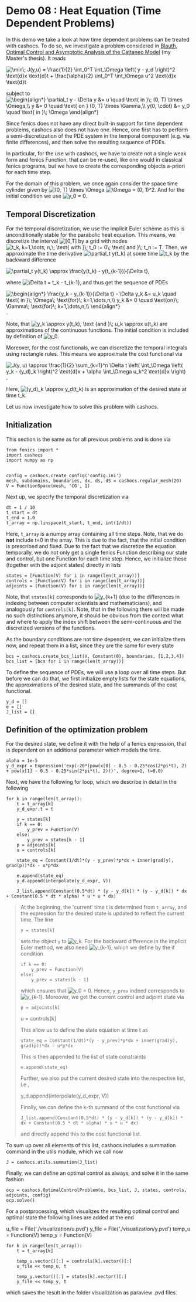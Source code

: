 Demo 08 : Heat Equation (Time Dependent Problems)
=================================================

In this demo  we take a look at how time dependent problems can be treated with cashocs.
To do so, we investigate a problem considered in [Blauth, Optimal Control and Asymptotic Analysis of the Cattaneo Model](https://nbn-resolving.org/urn:nbn:de:hbz:386-kluedo-53727) (my Master's thesis). It reads

<img src=
"https://render.githubusercontent.com/render/math?math=%5Cdisplaystyle+%5Cmin%5C%3B+J%28y%2Cu%29+%3D+%5Cfrac%7B1%7D%7B2%7D+%5Cint_0%5ET+%5Cint_%5COmega+%5Cleft%28+y+-+y_d+%5Cright%29%5E2+%5Ctext%7Bd%7Dx+%5Ctext%7Bd%7Dt+%2B+%5Cfrac%7B%5Calpha%7D%7B2%7D+%5Cint_0%5ET+%5Cint_%5COmega+u%5E2+%5Ctext%7Bd%7Dx+%5Ctext%7Bd%7Dt"
alt="\min\; J(y,u) = \frac{1}{2} \int_0^T \int_\Omega \left( y - y_d \right)^2 \text{d}x \text{d}t + \frac{\alpha}{2} \int_0^T \int_\Omega u^2 \text{d}x \text{d}t">

subject to <img src=
"https://render.githubusercontent.com/render/math?math=%5Cdisplaystyle+%5Cbegin%7Balign%2A%7D%0A%5Cpartial_t+y+-+%5CDelta+y+%26%3D+u+%5Cquad+%5Ctext%7B+in+%7D%5C%3B+%280%2C+T%29+%5Ctimes+%5COmega%2C%5C%5C%0Ay+%26%3D+0+%5Cquad+%5Ctext%7B+on+%7D+%280%2C+T%29+%5Ctimes+%5CGamma%2C%5C%5C%0Ay%280%2C+%5Ccdot%29+%26%3D+y_0+%5Cquad+%5Ctext%7B+in+%7D%5C%3B+%5COmega%0A%5Cend%7Balign%2A%7D"
alt="\begin{align*}
\partial_t y - \Delta y &= u \quad \text{ in }\; (0, T) \times \Omega,\\
y &= 0 \quad \text{ on } (0, T) \times \Gamma,\\
y(0, \cdot) &= y_0 \quad \text{ in }\; \Omega
\end{align*}">

Since fenics does not have any direct built-in support for time dependent problems,
cashocs also does not have one. Hence, one first has to perform a semi-discretization
of the PDE system in the temporal component (e.g. via finite differences), and then
solve the resulting sequence of PDEs.

In particular, for the use with cashocs, we have to create not a single weak form and
fenics Function, that can be re-used, like one would in classical fenics programs, but
we have to create the corresponding objects a-priori for each time step.

For the domain of this problem, we once again consider the space time cylinder given by
<img src=
"https://render.githubusercontent.com/render/math?math=%5Cdisplaystyle+%280%2C+T%29+%5Ctimes+%5COmega"
alt="(0, T) \times \Omega"> <img src=
"https://render.githubusercontent.com/render/math?math=%5Ctextstyle+%5COmega+%3D+%280%2C+1%29%5E2"
alt="\Omega = (0, 1)^2">. And for the initial condition we use <img src=
"https://render.githubusercontent.com/render/math?math=%5Cdisplaystyle+y_0+%3D+0"
alt="y_0 = 0">.


Temporal Discretization
-----------------------

For the temporal discretization, we use the implicit Euler scheme as this is unconditionally stable for the parabolic heat equation. This means, we discretize the
interval <img src=
"https://render.githubusercontent.com/render/math?math=%5Ctextstyle+%5B0%2CT%5D"
alt="[0,T]"> by a grid with nodes <img src=
"https://render.githubusercontent.com/render/math?math=%5Ctextstyle+t_k%2C+k%3D1%2C%5Cdots%2C+n%2C%5C%3B+%5Ctext%7B+with+%7D%5C%3B+t_0+%3A%3D+0%5C%3B+%5Ctext%7B+and+%7D%5C%3B+t_n+%3A%3D+T"
alt="t_k, k=1,\dots, n,\; \text{ with }\; t_0 := 0\; \text{ and }\; t_n := T">. Then, we approximate the time derivative <img src=
"https://render.githubusercontent.com/render/math?math=%5Ctextstyle+%5Cpartial_t+y%28t_k%29"
alt="\partial_t y(t_k)"> at some time <img src=
"https://render.githubusercontent.com/render/math?math=%5Ctextstyle+t_k"
alt="t_k"> by the backward difference

<img src=
"https://render.githubusercontent.com/render/math?math=%5Ctextstyle+%5Cpartial_t+y%28t_k%29+%5Capprox+%5Cfrac%7By%28t_k%29+-+y%28t_%7Bk-1%7D%29%7D%7B%5CDelta+t%7D"
alt="\partial_t y(t_k) \approx \frac{y(t_k) - y(t_{k-1})}{\Delta t}">,

where <img src=
"https://render.githubusercontent.com/render/math?math=%5Ctextstyle+%5CDelta+t+%3D+t_k+-+t_%7Bk-1%7D"
alt="\Delta t = t_k - t_{k-1}">, and thus get the sequence of PDEs

<img src=
"https://render.githubusercontent.com/render/math?math=%5Cdisplaystyle+%5Cbegin%7Balign%2A%7D%0A%5Cfrac%7By_k+-+y_%7Bk-1%7D%7D%7B%5CDelta+t%7D+-+%5CDelta+y_k+%26%3D+u_k+%5Cquad+%5Ctext%7B+in+%7D%5C%3B+%5COmega%5C%3B+%5Ctext%7Bfor%7D%5C%3B+k%3D1%2C%5Cdots%2Cn%2C%5C%5C%0Ay_k+%26%3D+0+%5Cquad+%5Ctext%7Bon%7D%5C%3B+%5CGamma%5C%3B+%5Ctext%7Bfor%7D%5C%3B+k%3D1%2C%5Cdots%2Cn%2C%5C%5C%0A%5Cend%7Balign%2A%7D%0A"
alt="\begin{align*}
\frac{y_k - y_{k-1}}{\Delta t} - \Delta y_k &= u_k \quad \text{ in }\; \Omega\; \text{for}\; k=1,\dots,n,\\
y_k &= 0 \quad \text{on}\; \Gamma\; \text{for}\; k=1,\dots,n,\\
\end{align*}
">.

Note, that <img src=
"https://render.githubusercontent.com/render/math?math=%5Ctextstyle+y_k+%5Capprox+y%28t_k%29%2C+%5Ctext+%7Band+%7D%5C%3B+u_k+%5Capprox+u%28t_k%29"
alt="y_k \approx y(t_k), \text {and }\; u_k \approx u(t_k)"> are approximations of the
continuous functions. The initial condition is included by definition of <img src=
"https://render.githubusercontent.com/render/math?math=%5Cdisplaystyle+y_0"
alt="y_0">.

Moreover, for the cost functionals, we can discretize the temporal integrals using
rectangle rules. This means we approximate the cost functional via

<img src=
"https://render.githubusercontent.com/render/math?math=%5Cdisplaystyle+J%28y%2C+u%29+%5Capprox+%5Cfrac%7B1%7D%7B2%7D+%5Csum_%7Bk%3D1%7D%5En+%5CDelta+t+%5Cleft%28+%5Cint_%5COmega+%5Cleft%28+y_k+-+%28y_d%29_k+%5Cright%29%5E2+%5Ctext%7Bd%7Dx++%2B+%5Calpha+%5Cint_%5COmega+u_k%5E2+%5Ctext%7Bd%7Dx+%5Cright%29"
alt="J(y, u) \approx \frac{1}{2} \sum_{k=1}^n \Delta t \left( \int_\Omega \left( y_k - (y_d)_k \right)^2 \text{d}x  + \alpha \int_\Omega u_k^2 \text{d}x \right)">.

Here, <img src=
"https://render.githubusercontent.com/render/math?math=%5Cdisplaystyle+%28y_d%29_k+%5Capprox+y_d%28t_k%29"
alt="(y_d)_k \approx y_d(t_k)"> is an approximation of the desired state at time t_k.

Let us now investigate how to solve this problem with cashocs.

Initialization
--------------

This section is the same as for all previous problems and is done via

    from fenics import *
    import cashocs
    import numpy as np


    config = cashocs.create_config('config.ini')
    mesh, subdomains, boundaries, dx, ds, dS = cashocs.regular_mesh(20)
    V = FunctionSpace(mesh, 'CG', 1)

Next up, we specify the temporal discretization via

    dt = 1 / 10
    t_start = dt
    t_end = 1.0
    t_array = np.linspace(t_start, t_end, int(1/dt))

Here, `t_array` is a numpy array containing all time steps. Note, that we do **not**
include t=0 in the array. This is due to the fact, that the initial condition
is prescribed and fixed. Due to the fact that we discretize the equation temporally,
we do not only get a single fenics Function describing our state and control, but
one Function for each time step. Hence, we initialize these (together with the adjoint states) directly in lists

    states = [Function(V) for i in range(len(t_array))]
    controls = [Function(V) for i in range(len(t_array))]
    adjoints = [Function(V) for i in range(len(t_array))]

Note, that `states[k]` corresponds to <img src=
"https://render.githubusercontent.com/render/math?math=%5Cdisplaystyle+y_%7Bk%2B1%7D"
alt="y_{k+1}"> (due to the differences in indexing between computer scientists and
mathematicians), and analogously for `controls[k]`. Note, that in the following there
will  be made no such distinctions anymore, it should be obvious from the context
what and where to apply the index shift between the semi-continuous and the discretized
versions of the functions.

As the boundary conditions are not time dependent, we can initialize them now, and
repeat them in a list, since they are the same for every state

    bcs = cashocs.create_bcs_list(V, Constant(0), boundaries, [1,2,3,4])
    bcs_list = [bcs for i in range(len(t_array))]

To define the sequence of PDEs, we will use a loop over all time steps. But before we
can do that, we first initialize empty lists for the state equations, the
approximations of the desired state, and the summands of the cost functional.

    y_d = []
    e = []
    J_list = []

Definition of the optimization problem
--------------------------------------

For the desired state, we define it with the help of a fenics expression, that is
dependent on an additional parameter which models the time.

    alpha = 1e-5
    y_d_expr = Expression('exp(-20*(pow(x[0] - 0.5 - 0.25*cos(2*pi*t), 2) + pow(x[1] - 0.5 - 0.25*sin(2*pi*t), 2)))', degree=1, t=0.0)

Next, we have the following for loop, which we describe in detail in the following

    for k in range(len(t_array)):
    	t = t_array[k]
    	y_d_expr.t = t

    	y = states[k]
    	if k == 0:
    		y_prev = Function(V)
    	else:
    		y_prev = states[k - 1]
    	p = adjoints[k]
    	u = controls[k]

    	state_eq = Constant(1/dt)*(y - y_prev)*p*dx + inner(grad(y), grad(p))*dx - u*p*dx

    	e.append(state_eq)
    	y_d.append(interpolate(y_d_expr, V))

    	J_list.append(Constant(0.5*dt) * (y - y_d[k]) * (y - y_d[k]) * dx + Constant(0.5 * dt * alpha) * u * u * dx)

> At the beginning, the 'current' time t is determined from `t_array`, and the
> expression for the desired state is updated to reflect the current time.
> The line
>
>     y = states[k]
>
> sets the object `y` to <img src=
"https://render.githubusercontent.com/render/math?math=%5Cdisplaystyle+y_k"
alt="y_k">. For the backward difference in the implicit Euler method, we also need
<img src=
"https://render.githubusercontent.com/render/math?math=%5Cdisplaystyle+y_%7Bk-1%7D"
alt="y_{k-1}">, which we define by the if condition
>
>     if k == 0:
>         y_prev = Function(V)
>     else:
>         y_prev = states[k - 1]
>
> which ensures that <img src=
"https://render.githubusercontent.com/render/math?math=%5Cdisplaystyle+y_0+%3D+0"
alt="y_0 = 0">. Hence, `y_prev` indeed corresponds to <img src=
"https://render.githubusercontent.com/render/math?math=%5Cdisplaystyle+y_%7Bk-1%7D"
alt="y_{k-1}">. Moreover, we get the current control and adjoint state via
>
>     p = adjoints[k]
>	u = controls[k]
>
> This allow us to define the state equation at time t as
>
>     state_eq = Constant(1/dt)*(y - y_prev)*p*dx + inner(grad(y), grad(p))*dx - u*p*dx
>
> This is then appended to the list of state constraints
>
>     e.append(state_eq)
>
> Further, we also put the current desired state into the respective list, i.e.,
>
> 	y_d.append(interpolate(y_d_expr, V))
>
> Finally, we can define the k-th summand of the cost functional via
>
>     J_list.append(Constant(0.5*dt) * (y - y_d[k]) * (y - y_d[k]) * dx + Constant(0.5 * dt * alpha) * u * u * dx)
>
> and directly append this to the cost functional list.

To sum up over all elements of
this list, cashocs includes a summation command in the utils module, which we call now

    J = cashocs.utils.summation(J_list)

Finally, we can define an optimal control as always, and solve it in the same fashion

    ocp = cashocs.OptimalControlProblem(e, bcs_list, J, states, controls, adjoints, config)
    ocp.solve()

For a postprocessing, which visualizes the resulting optimal control and optimal state
the following lines are added at the end

u_file = File('./visualization/u.pvd')
y_file = File('./visualization/y.pvd')
temp_u = Function(V)
temp_y = Function(V)

    for k in range(len(t_array)):
    	t = t_array[k]

    	temp_u.vector()[:] = controls[k].vector()[:]
    	u_file << temp_u, t

    	temp_y.vector()[:] = states[k].vector()[:]
    	y_file << temp_y, t

which saves the result in the folder visualization as paraview .pvd files.
